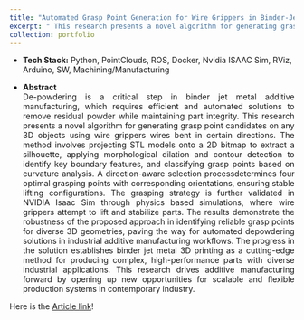 ```yaml
---
title: "Automated Grasp Point Generation for Wire Grippers in Binder-Jet Metal Additive Manufacturing"
excerpt: " This research presents a novel algorithm for generating grasp point candidates on any 3D objects using wire grippers <br/><img src='https://wangqihan2000.github.io/wqh.github.io/images/setup.png'>"
collection: portfolio
---
```


* <b>Tech Stack:</b> Python, PointClouds, ROS, Docker, Nvidia ISAAC Sim, RViz, Arduino, SW, Machining/Manufacturing

* <p style="text-align: justify;"><b>Abstract</b><br>De-powdering is a critical step in binder jet metal additive manufacturing, which requires efficient and automated solutions to remove residual powder while maintaining part integrity. This research presents a novel algorithm for generating grasp point candidates on any 3D objects using wire grippers wires bent in certain directions. The method involves projecting STL models onto a 2D bitmap to extract a silhouette, applying morphological dilation and contour detection to identify key boundary features, and classifying grasp points based on curvature analysis. A direction-aware selection processdetermines four optimal grasping points with corresponding orientations, ensuring stable lifting configurations. The grasping strategy is further validated in NVIDIA Isaac Sim through physics based simulations, where wire grippers attempt to lift and stabilize parts. The results demonstrate the robustness of the proposed approach in identifying reliable grasp points for diverse 3D geometries, paving the way for automated depowdering solutions in industrial additive manufacturing workflows. The progress in the solution establishes binder jet metal 3D printing as a cutting-edge method for producing complex, high-performance parts with diverse industrial applications. This research drives additive manufacturing forward by opening up new opportunities for scalable and flexible production systems in contemporary industry.</p>

Here is the [Article link](/wqh.github.io/files/Final_paper.pdf)!
